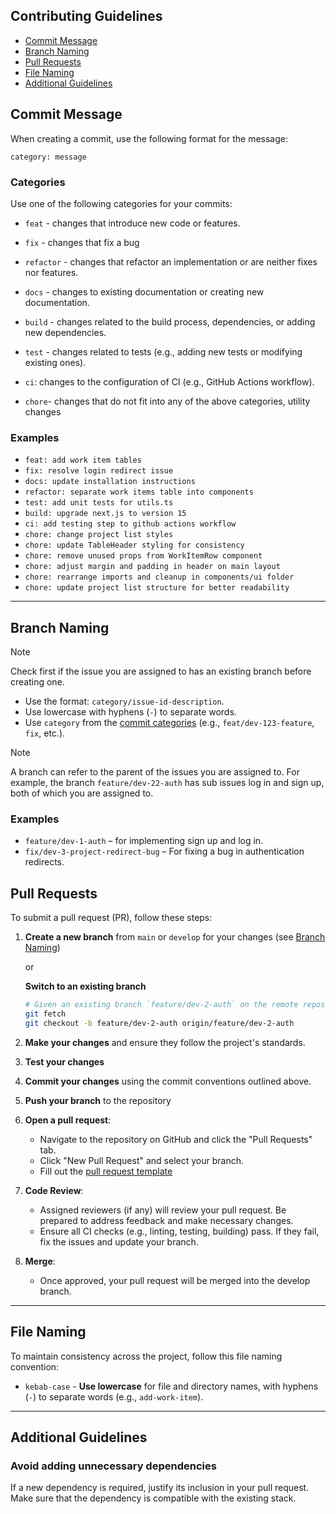 ## Contributing Guidelines

- [Commit Message](#commit-message)
- [Branch Naming](#branch-naming)
- [Pull Requests](#pull-requests)
- [File Naming](#file-naming)
- [Additional Guidelines](#additional-guidelines)

## Commit Message

When creating a commit, use the following format for the message:

`category: message`

### Categories

Use one of the following categories for your commits:

- `feat` - changes that introduce new code or features.

- `fix` - changes that fix a bug

- `refactor` - changes that refactor an implementation or are neither fixes nor features.

- `docs` - changes to existing documentation or creating new documentation.

- `build` - changes related to the build process, dependencies, or adding new dependencies.

- `test` - changes related to tests (e.g., adding new tests or modifying existing ones).

- `ci`: changes to the configuration of CI (e.g., GitHub Actions workflow).

- `chore`- changes that do not fit into any of the above categories, utility changes

### Examples

- `feat: add work item tables`
- `fix: resolve login redirect issue`
- `docs: update installation instructions`
- `refactor: separate work items table into components`
- `test: add unit tests for utils.ts`
- `build: upgrade next.js to version 15`
- `ci: add testing step to github actions workflow`
- `chore: change project list styles`
- `chore: update TableHeader styling for consistency`
- `chore: remove unused props from WorkItemRow component`
- `chore: adjust margin and padding in header on main layout`
- `chore: rearrange imports and cleanup in components/ui folder`
- `chore: update project list structure for better readability`

---

## Branch Naming

> [!NOTE]
> Check first if the issue you are assigned to has an existing branch before creating one.

- Use the format: `category/issue-id-description`.
- Use lowercase with hyphens (`-`) to separate words.
- Use `category` from the [commit categories](#categories) (e.g., `feat/dev-123-feature`, `fix`, etc.).

> [!NOTE]
> A branch can refer to the parent of the issues you are assigned to. For example, the branch `feature/dev-22-auth` has sub issues log in and sign up, both of which you are assigned to.

### Examples

- `feature/dev-1-auth` – for implementing sign up and log in.
- `fix/dev-3-project-redirect-bug` – For fixing a bug in authentication redirects.

## Pull Requests

To submit a pull request (PR), follow these steps:

1. **Create a new branch** from `main` or `develop` for your changes (see [Branch Naming](#branch-naming))

    or

    **Switch to an existing branch**

    ```bash
    # Given an existing branch `feature/dev-2-auth` on the remote repository
    git fetch
    git checkout -b feature/dev-2-auth origin/feature/dev-2-auth
    ```

2. **Make your changes** and ensure they follow the project's standards.
3. **Test your changes**
4. **Commit your changes** using the commit conventions outlined above.
5. **Push your branch** to the repository

6. **Open a pull request**:

    - Navigate to the repository on GitHub and click the "Pull Requests" tab.
    - Click "New Pull Request" and select your branch.
    - Fill out the [pull request template](PULL_REQUEST_TEMPLATE.md)

7. **Code Review**:

    - Assigned reviewers (if any) will review your pull request. Be prepared to address feedback and make necessary changes.
    - Ensure all CI checks (e.g., linting, testing, building) pass. If they fail, fix the issues and update your branch.

8. **Merge**:
    - Once approved, your pull request will be merged into the develop branch.

---

## File Naming

To maintain consistency across the project, follow this file naming convention:

- `kebab-case` - **Use lowercase** for file and directory names, with hyphens (`-`) to separate words (e.g., `add-work-item`).

---

## Additional Guidelines

### Avoid adding unnecessary dependencies

If a new dependency is required, justify its inclusion in your pull request.
Make sure that the dependency is compatible with the existing stack.

